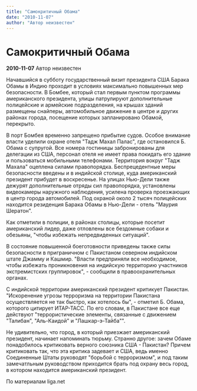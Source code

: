```yaml
---
title: "Самокритичный Обама"
date: "2010-11-07"
author: "Автор неизвестен"
---
```


# Самокритичный Обама

**2010-11-07** Автор неизвестен

Начавшийся в субботу государственный визит президента США Барака Обамы в Индию проходит в условиях максимально повышенных мер безопасности. В Бомбее, который стал первым пунктом программы американского президента, улицы патрулируют дополнительные полицейские и армейские подразделения, на крышах зданий размещены снайперы, автомобильное движение в центре и других районах города, посещение которых запланировано Обамой, перекрыто.

В порт Бомбея временно запрещено прибытие судов. Особое внимание власти уделили охране отеля "Тадж Махал Палас", где остановился Б. Обама с супругой. Все номера гостиницы забронированы для делегации из США, персонал отеля не имеет права покидать его здание и пользоваться мобильными телефонами. Территория вокруг "Тадж Махала" оцеплена силами правопорядка. Беспрецедентные меры безопасности введены и в индийской столице, куда американский президент прибудет в воскресенье. На улицах Нью-Дели также дежурят дополнительные отряды сил правопорядка, установлены видеокамеры наружного наблюдения, усилена проверка проезжающих в центр города автомобилей. Под охраной около 2 тысяч полицейских находится резиденция Барака Обамы в Нью-Дели - отель "Маурия Шератон".

Как отметили в полиции, в районах столицы, которые посетит американский лидер, даже отловлены все бездомные собаки и обезьяны, "чтобы избежать непредвиденных ситуаций".

В состояние повышенной боеготовности приведены также силы безопасности в приграничном с Пакистаном северном индийском штате Джамму и Кашмир. "Власти предприняли все необходимое, чтобы избежать проникновения на индийскую территорию участников экстремистских группировок", - сообщили в правоохранительных органах.

С индийской территории американский президент критикует Пакистан. "Искоренение угрозы терроризма на территории Пакистана осуществляется не так быстро, как хотелось бы", - отметил Б. Обама, которого цитирует ИТАР-ТАСС. По его словам, в Пакистане все еще действуют "террористические элементы, связанные с движением "Талибан", "Аль-Каидой" и "Лашкар-э-Тайба"".

Не удивительно, что город, в который приезжает американский президент, начинает напоминать тюрьму. Странно другое: зачем Обаме понадобилось критиковать верного союзника США - Пакистан? Причем критиковать так, что эта критика задевает и США, ведь именно Соединенные Штаты руководят "борьбой с терроризмом", и под таким замечатльным руководством приходится брать под охрану весь город, в котором находится американский президент.

По материалам liga.net